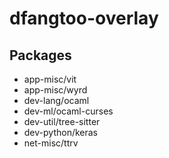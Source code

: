 # dfangtoo-overlay

## Packages

- app-misc/vit
- app-misc/wyrd
- dev-lang/ocaml
- dev-ml/ocaml-curses
- dev-util/tree-sitter
- dev-python/keras
- net-misc/ttrv
